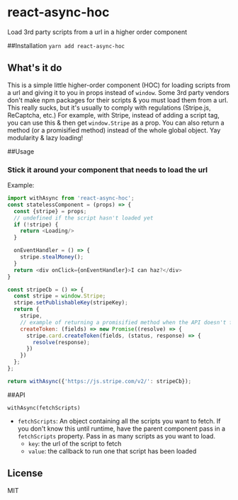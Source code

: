 # react-async-hoc
Load 3rd party scripts from a url in a higher order component

##Installation
`yarn add react-async-hoc`

## What's it do
This is a simple little higher-order component (HOC) for loading scripts from a url
and giving it to you in props instead of `window`.
Some 3rd party vendors don't make npm packages for their scripts & you must load them from a url.
This really sucks, but it's usually to comply with regulations (Stripe.js, ReCaptcha, etc.)
For example, with Stripe, instead of adding a script tag, you can use this & then get `window.Stripe` as a prop.
You can also return a method (or a promisified method) instead of the whole global object.
Yay modularity & lazy loading!

##Usage

### Stick it around your component that needs to load the url

Example:

```js
import withAsync from 'react-async-hoc';
const statelessComponent = (props) => {
  const {stripe} = props;
  // undefined if the script hasn't loaded yet
  if (!stripe) {
    return <Loading/>
  }

  onEventHandler = () => {
    stripe.stealMoney();
  }
  return <div onClick={onEventHandler}>I can haz?</div>
}

const stripeCb = () => {
  const stripe = window.Stripe;
  stripe.setPublishableKey(stripeKey);
  return {
    stripe,
    // example of returning a promisified method when the API doesn't follow a node standard callback
    createToken: (fields) => new Promise((resolve) => {
      stripe.card.createToken(fields, (status, response) => {
        resolve(response);
      })
    })
  };
};

return withAsync({'https://js.stripe.com/v2/': stripeCb});
```

##API

```
withAsync(fetchScripts)
```

- `fetchScripts`: An object containing all the scripts you want to fetch.
If you don't know this until runtime, have the parent component pass in a `fetchScripts` property.
Pass in as many scripts as you want to load.
  - `key`: the url of the script to fetch
  - `value`: the callback to run one that script has been loaded



## License

MIT
